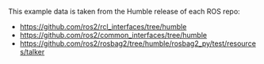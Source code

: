 This example data is taken from the Humble release of each ROS repo:
* https://github.com/ros2/rcl_interfaces/tree/humble
* https://github.com/ros2/common_interfaces/tree/humble
* https://github.com/ros2/rosbag2/tree/humble/rosbag2_py/test/resources/talker
